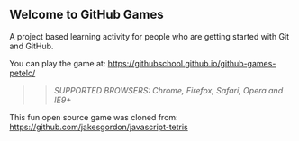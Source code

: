 ## Welcome to GitHub Games

A project based learning activity for people who are getting started with Git and GitHub.

You can play the game at: https://githubschool.github.io/github-games-petelc/

> > _*SUPPORTED BROWSERS*: Chrome, Firefox, Safari, Opera and IE9+_

This fun open source game was cloned from: https://github.com/jakesgordon/javascript-tetris
